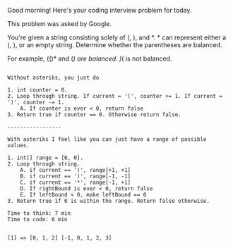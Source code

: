 Good morning! Here's your coding interview problem for today.

This problem was asked by Google.

You're given a string consisting solely of (, ), and *. * can represent either a (, ), or an empty string. Determine whether the parentheses are balanced.

For example, (()* and (*) are balanced. )*( is not balanced.

~~~~~~~~~~~~~~~~~~~~~~~~~~~

Without asteriks, you just do

1. int counter = 0.
2. Loop through string. If current = '(', counter += 1. If current = ')', counter -= 1.
    A. If counter is ever < 0, return false
3. Return true if counter == 0. Otherwise return false.

-----------------

With asteriks I feel like you can just have a range of possible values.

1. int[] range = [0, 0].
2. Loop through string.
    A. if current == '(', range[+1, +1]
    B. if current == ')', range[-1, -1]
    C. if current == '*', range[-1, +1]
    D. If rightBound is ever < 0, return false
    E. If leftBound < 0, make leftBound == 0
3. Return true if 0 is within the range. Return false otherwise.

Time to think: 7 min
Time to code: 6 min


[1] => [0, 1, 2] [-1, 0, 1, 2, 3]
